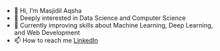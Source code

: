 - 👋 Hi, I’m Masjidil Aqsha
- 👀 Deeply interested in Data Science and Computer Science
- 🌱 Currently improving skills about Machine Learning, Deep Learning, and Web Development
- 📫 How to reach me <a href="https://www.linkedin.com/in/masjidil-aqsha/" rel="nofollow">LinkedIn</a>

<!---
masjidilaqsha/masjidilaqsha is a ✨ special ✨ repository because its `README.md` (this file) appears on your GitHub profile.
You can click the Preview link to take a look at your changes.
--->
